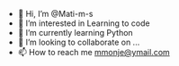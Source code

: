 - 👋 Hi, I’m @Mati-m-s
- 👀 I’m interested in Learning to code
- 🌱 I’m currently learning Python
- 💞️ I’m looking to collaborate on ...
- 📫 How to reach me mmonje@ymail.com

<!---
Mati-m-s/Mati-m-s is a ✨ special ✨ repository because its `README.md` (this file) appears on your GitHub profile.
You can click the Preview link to take a look at your changes.
--->
